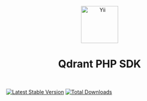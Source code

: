 <p align="center">
    <a href="https://github.com/uzdevid" target="_blank">
        <img src="https://github.com/user-attachments/assets/e29daa5f-ac8f-47aa-b927-40400a6b5626" height="100px" alt="Yii">
    </a>
    <h1 align="center">Qdrant PHP SDK</h1>
    <br>
</p>

[![Latest Stable Version](https://poser.pugx.org/uzdevid/qdrant-sdk/v)](https://packagist.org/packages/uzdevid/qdrant-sdk)
[![Total Downloads](https://poser.pugx.org/uzdevid/qdrant-sdk/downloads)](https://packagist.org/packages/uzdevid/qdrant-sdk)